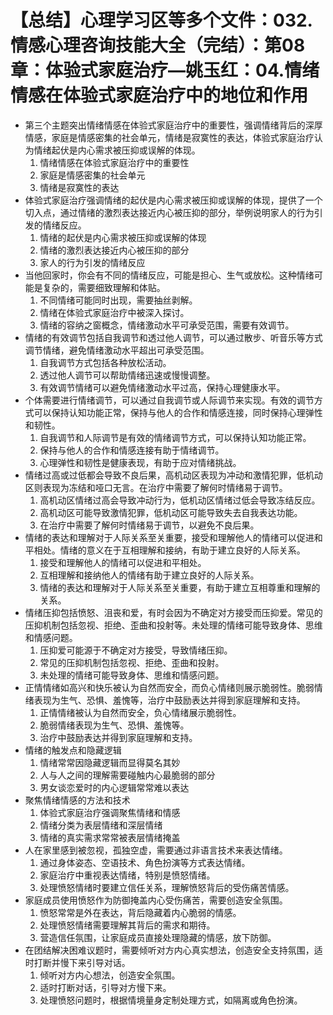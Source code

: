 # 【总结】心理学习区等多个文件：032.情感心理咨询技能大全（完结）：第08章：体验式家庭治疗—姚玉红：04.情绪情感在体验式家庭治疗中的地位和作用

-   第三个主题突出情绪情感在体验式家庭治疗中的重要性，强调情绪背后的深厚情感，家庭是情感密集的社会单元，情绪是寂寞性的表达，体验式家庭治疗认为情绪起伏是内心需求被压抑或误解的体现。
    1.  情绪情感在体验式家庭治疗中的重要性
    2.  家庭是情感密集的社会单元
    3.  情绪是寂寞性的表达
-   体验式家庭治疗强调情绪的起伏是内心需求被压抑或误解的体现，提供了一个切入点，通过情绪的激烈表达接近内心被压抑的部分，举例说明家人的行为引发的情绪反应。
    1.  情绪的起伏是内心需求被压抑或误解的体现
    2.  情绪的激烈表达接近内心被压抑的部分
    3.  家人的行为引发的情绪反应
-   当他回家时，你会有不同的情绪反应，可能是担心、生气或放松。这种情绪可能是复杂的，需要细致理解和体贴。
    1.  不同情绪可能同时出现，需要抽丝剥解。
    2.  情绪在体验式家庭治疗中被深入探讨。
    3.  情绪的容纳之窗概念，情绪激动水平可承受范围，需要有效调节。
-   情绪的有效调节包括自我调节和透过他人调节，可以通过散步、听音乐等方式调节情绪，避免情绪激动水平超出可承受范围。
    1.  自我调节方式包括各种放松活动。
    2.  透过他人调节可以帮助情绪迅速或慢慢调整。
    3.  有效调节情绪可以避免情绪激动水平过高，保持心理健康水平。
-   个体需要进行情绪调节，可以通过自我调节或人际调节来实现。有效的调节方式可以保持认知功能正常，保持与他人的合作和情感连接，同时保持心理弹性和韧性。
    1.  自我调节和人际调节是有效的情绪调节方式，可以保持认知功能正常。
    2.  保持与他人的合作和情感连接有助于情绪调节。
    3.  心理弹性和韧性是健康表现，有助于应对情绪挑战。
-   情绪过高或过低都会导致不良后果，高机动区表现为冲动和激情犯罪，低机动区则表现为冻结和哑口无言。在治疗中需要了解何时情绪易于调节。
    1.  高机动区情绪过高会导致冲动行为，低机动区情绪过低会导致冻结反应。
    2.  高机动区可能导致激情犯罪，低机动区可能导致失去自我表达功能。
    3.  在治疗中需要了解何时情绪易于调节，以避免不良后果。
-   情绪的表达和理解对于人际关系至关重要，接受和理解他人的情绪可以促进和平相处。情绪的意义在于互相理解和接纳，有助于建立良好的人际关系。
    1.  接受和理解他人的情绪可以促进和平相处。
    2.  互相理解和接纳他人的情绪有助于建立良好的人际关系。
    3.  情绪的表达和理解对于人际关系至关重要，有助于建立互相尊重和理解的关系。
-   情绪压抑包括愤怒、沮丧和爱，有时会因为不确定对方接受而压抑爱。常见的压抑机制包括忽视、拒绝、歪曲和投射等。未处理的情绪可能导致身体、思维和情感问题。
    1.  压抑爱可能源于不确定对方接受，导致情绪压抑。
    2.  常见的压抑机制包括忽视、拒绝、歪曲和投射。
    3.  未处理的情绪可能导致身体、思维和情感问题。
-   正情情绪如高兴和快乐被认为自然而安全，而负心情绪则展示脆弱性。脆弱情绪表现为生气、恐惧、羞愧等，治疗中鼓励表达并得到家庭理解和支持。
    1.  正情情绪被认为自然而安全，负心情绪展示脆弱性。
    2.  脆弱情绪表现为生气、恐惧、羞愧等。
    3.  治疗中鼓励表达并得到家庭理解和支持。
-   情绪的触发点和隐藏逻辑
    1.  情绪常常因隐藏逻辑而显得莫名其妙
    2.  人与人之间的理解需要碰触内心最脆弱的部分
    3.  男女谈恋爱时的内心逻辑常常难以表达
-   聚焦情绪情感的方法和技术
    1.  体验式家庭治疗强调聚焦情绪和情感
    2.  情绪分类为表层情绪和深层情绪
    3.  情绪的真实需求常常被表层情绪掩盖
-   人在家里感到被忽视，孤独空虚，需要通过非语言技术来表达情绪。
    1.  通过身体姿态、空语技术、角色扮演等方式表达情绪。
    2.  家庭治疗中重视表达情绪，特别是愤怒情绪。
    3.  处理愤怒情绪时要建立信任关系，理解愤怒背后的受伤痛苦情感。
-   家庭成员使用愤怒作为防御掩盖内心受伤痛苦，需要创造安全氛围。
    1.  愤怒常常是外在表达，背后隐藏着内心脆弱的情感。
    2.  处理愤怒情绪需要理解其背后的需求和期待。
    3.  营造信任氛围，让家庭成员直接处理隐藏的情感，放下防御。
-   在团结解决困难议题时，需要倾听对方内心真实想法，创造安全支持氛围，适时打断并慢下来引导对话。
    1.  倾听对方内心想法，创造安全氛围。
    2.  适时打断对话，引导对方慢下来。
    3.  处理愤怒问题时，根据情境量身定制处理方式，如隔离或角色扮演。